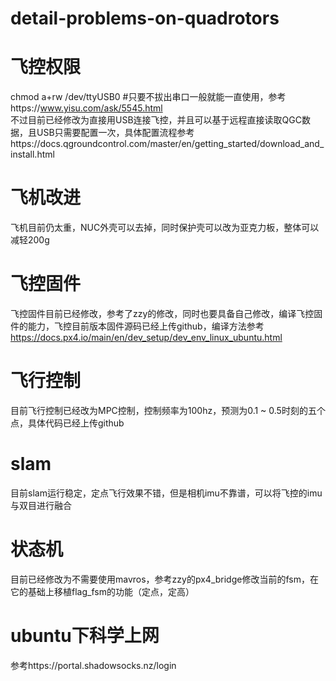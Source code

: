 # detail-problems-on-quadrotors

# 飞控权限  
chmod a+rw /dev/ttyUSB0 #只要不拔出串口一般就能一直使用，参考https://www.yisu.com/ask/5545.html  
不过目前已经修改为直接用USB连接飞控，并且可以基于远程直接读取QGC数据，且USB只需要配置一次，具体配置流程参考https://docs.qgroundcontrol.com/master/en/getting_started/download_and_install.html  
# 飞机改进
飞机目前仍太重，NUC外壳可以去掉，同时保护壳可以改为亚克力板，整体可以减轻200g
# 飞控固件
飞控固件目前已经修改，参考了zzy的修改，同时也要具备自己修改，编译飞控固件的能力，飞控目前版本固件源码已经上传github，编译方法参考  
https://docs.px4.io/main/en/dev_setup/dev_env_linux_ubuntu.html  

# 飞行控制
目前飞行控制已经改为MPC控制，控制频率为100hz，预测为0.1 ~ 0.5时刻的五个点，具体代码已经上传github

# slam
目前slam运行稳定，定点飞行效果不错，但是相机imu不靠谱，可以将飞控的imu与双目进行融合

# 状态机
目前已经修改为不需要使用mavros，参考zzy的px4_bridge修改当前的fsm，在它的基础上移植flag_fsm的功能（定点，定高）

# ubuntu下科学上网
参考https://portal.shadowsocks.nz/login 

